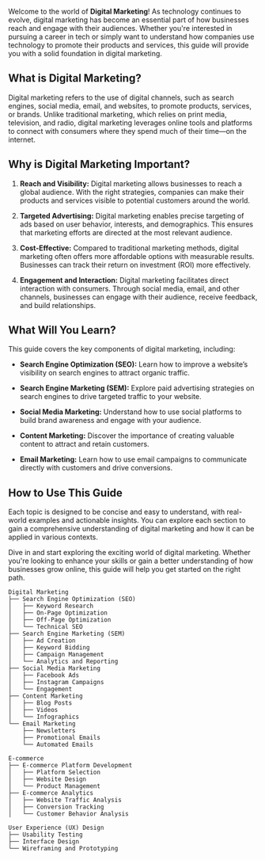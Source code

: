 
Welcome to the world of **Digital Marketing**! As technology continues to evolve, digital marketing has become an essential part of how businesses reach and engage with their audiences. Whether you're interested in pursuing a career in tech or simply want to understand how companies use technology to promote their products and services, this guide will provide you with a solid foundation in digital marketing.

## What is Digital Marketing?

Digital marketing refers to the use of digital channels, such as search engines, social media, email, and websites, to promote products, services, or brands. Unlike traditional marketing, which relies on print media, television, and radio, digital marketing leverages online tools and platforms to connect with consumers where they spend much of their time—on the internet.

## Why is Digital Marketing Important?

1. **Reach and Visibility:** Digital marketing allows businesses to reach a global audience. With the right strategies, companies can make their products and services visible to potential customers around the world.
    
2. **Targeted Advertising:** Digital marketing enables precise targeting of ads based on user behavior, interests, and demographics. This ensures that marketing efforts are directed at the most relevant audience.
    
3. **Cost-Effective:** Compared to traditional marketing methods, digital marketing often offers more affordable options with measurable results. Businesses can track their return on investment (ROI) more effectively.
    
4. **Engagement and Interaction:** Digital marketing facilitates direct interaction with consumers. Through social media, email, and other channels, businesses can engage with their audience, receive feedback, and build relationships.
    

## What Will You Learn?

This guide covers the key components of digital marketing, including:

- **Search Engine Optimization (SEO):** Learn how to improve a website’s visibility on search engines to attract organic traffic.
    
- **Search Engine Marketing (SEM):** Explore paid advertising strategies on search engines to drive targeted traffic to your website.
    
- **Social Media Marketing:** Understand how to use social platforms to build brand awareness and engage with your audience.
    
- **Content Marketing:** Discover the importance of creating valuable content to attract and retain customers.
    
- **Email Marketing:** Learn how to use email campaigns to communicate directly with customers and drive conversions.
    

## How to Use This Guide

Each topic is designed to be concise and easy to understand, with real-world examples and actionable insights. You can explore each section to gain a comprehensive understanding of digital marketing and how it can be applied in various contexts.

Dive in and start exploring the exciting world of digital marketing. Whether you're looking to enhance your skills or gain a better understanding of how businesses grow online, this guide will help you get started on the right path.

```
Digital Marketing
├── Search Engine Optimization (SEO)
│   ├── Keyword Research
│   ├── On-Page Optimization
│   ├── Off-Page Optimization
│   └── Technical SEO
├── Search Engine Marketing (SEM)
│   ├── Ad Creation
│   ├── Keyword Bidding
│   ├── Campaign Management
│   └── Analytics and Reporting
├── Social Media Marketing
│   ├── Facebook Ads
│   ├── Instagram Campaigns
│   └── Engagement
├── Content Marketing
│   ├── Blog Posts
│   ├── Videos
│   └── Infographics
└── Email Marketing
    ├── Newsletters
    ├── Promotional Emails
    └── Automated Emails

E-commerce
├── E-commerce Platform Development
│   ├── Platform Selection
│   ├── Website Design
│   └── Product Management
├── E-commerce Analytics
│   ├── Website Traffic Analysis
│   ├── Conversion Tracking
│   └── Customer Behavior Analysis

User Experience (UX) Design
├── Usability Testing
├── Interface Design
└── Wireframing and Prototyping

```

